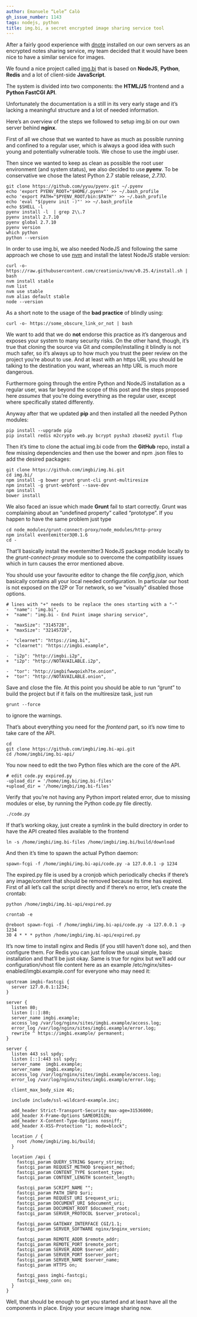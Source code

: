 ```yaml
---
author: Emanuele “Lele” Calò
gh_issue_number: 1143
tags: nodejs, python
title: img.bi, a secret encrypted image sharing service tool
---
```




After a fairly good experience with [dnote](https://github.com/atoponce/d-note) installed on our own servers as an encrypted notes sharing service, my team decided that it would have been nice to have a similar service for images.

We found a nice project called [img.bi](https://github.com/imgbi/img.bi) that is based on **NodeJS**, **Python**, **Redis** and a lot of client-side **JavaScript**.

The system is divided into two components: the **HTML/JS** frontend and a **Python FastCGI API**.

Unfortunately the documentation is a still in its very early stage and it’s lacking a meaningful structure and a lot of needed information.

Here’s an overview of the steps we followed to setup img.bi on our own server behind **nginx**.

First of all we chose that we wanted to have as much as possible running and confined to a regular user, which is always a good idea with such young and potentially vulnerable tools. We chose to use the *imgbi* user.

Then since we wanted to keep as clean as possible the root user environment (and system status), we also decided to use **pyenv**. To be conservative we chose the latest Python 2.7 stable release, *2.7.10*.

```nohighlight
git clone https://github.com/yyuu/pyenv.git ~/.pyenv
echo 'export PYENV_ROOT="$HOME/.pyenv"' >> ~/.bash_profile
echo 'export PATH="$PYENV_ROOT/bin:$PATH"' >> ~/.bash_profile
echo 'eval "$(pyenv init -)"' >> ~/.bash_profile
echo $SHELL -l
pyenv install -l  | grep 2\\.7
pyenv install 2.7.10
pyenv global 2.7.10
pyenv version
which python
python --version
```

In order to use img.bi, we also needed NodeJS and following the same approach we chose to use [nvm](https://github.com/creationix/nvm) and install the latest NodeJS stable version:

```nohighlight
curl -o- https://raw.githubusercontent.com/creationix/nvm/v0.25.4/install.sh | bash
nvm install stable
nvm list
nvm use stable
nvm alias default stable
node --version
```

As a short note to the usage of the **bad practice** of blindly using:

```nohighlight
curl -o- https://some_obscure_link_or_not | bash
```

We want to add that we do **not** endorse this practice as it’s dangerous and exposes your system to many security risks. On the other hand, though, it’s true that cloning the source via Git and compile/installing it blindly is not much safer, so it’s always up to how much you trust the peer review on the project you’re about to use. And at least with an https URL you should be talking to the destination you want, whereas an http URL is much more dangerous.

Furthermore going through the entire Python and NodeJS installation as a regular user, was far beyond the scope of this post and the steps proposed here *assumes* that you’re doing everything as the regular user, except where specifically stated differently.

Anyway after that we updated **pip** and then installed all the needed Python modules:

```nohighlight
pip install --upgrade pip
pip install redis m2crypto web.py bcrypt pysha3 zbase62 pyutil flup
```

Then it’s time to clone the actual img.bi code from the **GitHub** repo, install a few missing dependencies and then use the bower and npm .json files to add the desired packages:

```nohighlight
git clone https://github.com/imgbi/img.bi.git
cd img.bi/
npm install -g bower grunt grunt-cli grunt-multiresize
npm install -g grunt-webfont --save-dev
npm install
bower install
```

We also faced an issue which made **Grunt** fail to start correctly. Grunt was complaining about an “undefined property” called “prototype”. If you happen to have the same problem just type

```nohighlight
cd node_modules/grunt-connect-proxy/node_modules/http-proxy
npm install eventemitter3@0.1.6
cd -
```

That’ll basically install the eventemitter3 NodeJS package module locally to the *grunt-connect-proxy* module so to overcome the compatibility issues which in turn causes the error mentioned above.

You should use your favourite editor to change the file *config.json*, which basically contains all your local needed configuration. In particular our host is not exposed on the I2P or Tor network, so we "visually" disabled those options.

```nohighlight
# lines with "+" needs to be replace the ones starting with a "-"
-  "name": "img.bi",
+  "name": "img.bi - End Point image sharing service",

-  "maxSize": "3145728",
+  "maxSize": "32145728",

-  "clearnet": "https://img.bi",
+  "clearnet": "https://imgbi.example",

-  "i2p": "http://imgbi.i2p",
+  "i2p": "http://NOTAVAILABLE.i2p",

-  "tor": "http://imgbifwwqoixh7te.onion",
+  "tor": "http://NOTAVAILABLE.onion",
```

Save and close the file. At this point you should be able to run “grunt” to build the project but if it fails on the multiresize task, just run

```nohighlight
grunt --force
```

to ignore the warnings.

That’s about everything you need for the *frontend* part, so it’s now time to take care of the API.

```nohighlight
cd
git clone https://github.com/imgbi/img.bi-api.git
cd /home/imgbi/img.bi-api/
```

You now need to edit the two Python files which are the core of the API.

```nohighlight
# edit code.py expired.py
-upload_dir = '/home/img.bi/img.bi-files'
+upload_dir = '/home/imgbi/img.bi-files'
```

Verify that you’re not having any Python import related error, due to missing modules or else, by running the Python code.py file directly.

```nohighlight
./code.py
```

If that’s working okay, just create a symlink in the build directory in order to have the API created files available to the frontend

```nohighlight
ln -s /home/imgbi/img.bi-files /home/imgbi/img.bi/build/download
```

And then it’s time to spawn the actual Python daemon:

```nohighlight
spawn-fcgi -f /home/imgbi/img.bi-api/code.py -a 127.0.0.1 -p 1234
```

The expired.py file is used by a cronjob which periodically checks if there’s any image/content that should be removed because its time has expired. First of all let’s call the script directly and if there’s no error, let’s create the crontab:

```nohighlight
python /home/imgbi/img.bi-api/expired.py

crontab -e

@reboot spawn-fcgi -f /home/imgbi/img.bi-api/code.py -a 127.0.0.1 -p 1234
30 4 * * * python /home/imgbi/img.bi-api/expired.py
```

It’s now time to install nginx and Redis (if you still haven’t done so), and then configure them. For Redis you can just follow the usual simple, basic installation and that’ll be just okay. Same is true for nginx but we’ll add our configuration/vhost file content here as an example /etc/nginx/sites-enabled/imgbi.example.conf for everyone who may need it:

```nohighlight
upstream imgbi-fastcgi {
  server 127.0.0.1:1234;
}

server {
  listen 80;
  listen [::]:80;
  server_name imgbi.example;
  access_log /var/log/nginx/sites/imgbi.example/access.log;
  error_log /var/log/nginx/sites/imgbi.example/error.log;
  rewrite ^ https://imgbi.example/ permanent;
}

server {
  listen 443 ssl spdy;
  listen [::]:443 ssl spdy;
  server_name  imgbi.example;
  server_name  imgbi.example;
  access_log /var/log/nginx/sites/imgbi.example/access.log;
  error_log /var/log/nginx/sites/imgbi.example/error.log;

  client_max_body_size 4G;

  include include/ssl-wildcard-example.inc;

  add_header Strict-Transport-Security max-age=31536000;
  add_header X-Frame-Options SAMEORIGIN;
  add_header X-Content-Type-Options nosniff;
  add_header X-XSS-Protection "1; mode=block";

  location / {
    root /home/imgbi/img.bi/build;
  }

  location /api {
    fastcgi_param QUERY_STRING $query_string;
    fastcgi_param REQUEST_METHOD $request_method;
    fastcgi_param CONTENT_TYPE $content_type;
    fastcgi_param CONTENT_LENGTH $content_length;

    fastcgi_param SCRIPT_NAME "";
    fastcgi_param PATH_INFO $uri;
    fastcgi_param REQUEST_URI $request_uri;
    fastcgi_param DOCUMENT_URI $document_uri;
    fastcgi_param DOCUMENT_ROOT $document_root;
    fastcgi_param SERVER_PROTOCOL $server_protocol;

    fastcgi_param GATEWAY_INTERFACE CGI/1.1;
    fastcgi_param SERVER_SOFTWARE nginx/$nginx_version;

    fastcgi_param REMOTE_ADDR $remote_addr;
    fastcgi_param REMOTE_PORT $remote_port;
    fastcgi_param SERVER_ADDR $server_addr;
    fastcgi_param SERVER_PORT $server_port;
    fastcgi_param SERVER_NAME $server_name;
    fastcgi_param HTTPS on;

    fastcgi_pass imgbi-fastcgi;
    fastcgi_keep_conn on;
  }
}
```

Well, that should be enough to get you started and at least have all the components in place. Enjoy your secure image sharing now.


